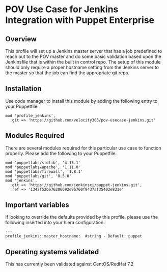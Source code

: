# POV Use Case for Jenkins Integration with Puppet Enterprise

## Overview

This profile will set up a Jenkins master server that has a job predefined to reach out to the POV master and do some basic validation based upon the Jenkinsfile that is within the built in control repo. The setup of this module should only require a proper hostname setting from the Jenkins server to the master so that the job can find the appropriate git repo.

## Installation

Use code manager to install this module by adding the following entry to your Puppetfile.

```
mod 'profile_jenkins',
  :git => 'https://github.com/velocity303/pov-usecase-jenkins.git'
```

## Modules Required

There are several modules required for this particular use case to function properly. Please add the following to your Puppetfile.

```
mod 'puppetlabs/stdlib', '4.13.1'
mod 'puppetlabs/apache', '1.11.0'
mod 'puppetlabs/firewall', '1.8.1'
mod 'puppetlabs/git', '0.5.0'
mod 'jenkins',
  :git => 'https://github.com/jenkinsci/puppet-jenkins.git',
  :ref => '1342f52be76206692e9b760f9437af35402e831e'

```

## Important variables

If looking to override the defaults provided by this profile, please use the following inserted into your hiera configuration.

```
---
profile_jenkins::master_hostname:  #string - Default: puppet
```

## Operating systems validated

This has currently been validated against CentOS/RedHat 7.2
